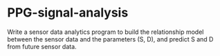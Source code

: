 # PPG-signal-analysis
Write a sensor data analytics program to build the relationship model between the sensor data and the parameters (S, D), and predict S and D from future sensor data. 
